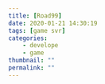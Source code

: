```yaml
---
title: [Road99]
date: 2020-01-21 14:30:19
tags: [game svr]
categories: 
    - develope
    - game
thumbnail: ""
permalink: ""
---
```


